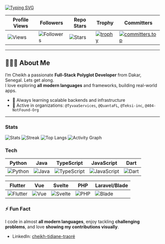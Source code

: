 
[![Typing SVG](https://readme-typing-svg.herokuapp.com?size=24&color=FF5733&width=800&lines=Hi,+I'm+Cheikh+Ahmed+✨;Full-Stack+Polyglot+Developer;3.6k%2B+Contributions+in+2025;Building+Across+Python,+Java,+TS,+Dart,+Vue,+PHP;Open+Source+%7C+Cloud+%7C+AI%2FML)](https://git.io/typing-svg)

| Profile Views | Followers | Repo Stars | Trophy | Committers |
|---------------|-----------|------------|--------|------------|
| ![Views](https://komarev.com/ghpvc/?username=traorecheikh&label=Profile+Views) | ![Followers](https://img.shields.io/github/followers/traorecheikh?label=Followers) | ![Stars](https://img.shields.io/github/stars/traorecheikh?affiliations=OWNER%2CCOLLABORATOR&label=Repo+Stars) | [![trophy](https://github-profile-trophy.vercel.app/?username=traorecheikh&theme=radical&column=4)](https://github.com/ryo-ma/github-profile-trophy) | [![committers.top](https://user-badge.committers.top/senegal_public/traorecheikh.svg)](https://user-badge.committers.top/senegal_public/traorecheikh) |

---

## 🧑🏾‍💻 About Me

I’m Cheikh a passionate **Full-Stack Polyglot Developer** from Dakar, Senegal. Lets get along.  
I love exploring **all modern languages** and frameworks, building real-world apps.  

- 🌱 Always learning scalable backends and infrastructure  
- 💼 Active in organizations: `@TyvaaServices`, `@QuantaFL`, `@Teksi-inc`, `@404-NotFound-Org`  

---
### Stats
![Stats](https://github-readme-stats.vercel.app/api?username=traorecheikh&show_icons=true&rank_icon=github&count_private=true&theme=radical)
![Streak](https://streak-stats.demolab.com?user=traorecheikh&theme=radical)
![Top Langs](https://github-readme-stats.vercel.app/api/top-langs/?username=traorecheikh&layout=compact&langs_count=10&theme=radical)
![Activity Graph](https://github-readme-activity-graph.vercel.app/graph?username=traorecheikh&theme=rogue&radius=8&hide_border=true)

### Tech
| Python | Java | TypeScript | JavaScript | Dart |
|--------|------|------------|------------|------|
| ![Python](https://img.shields.io/badge/Python-000?logo=python) | ![Java](https://img.shields.io/badge/Java-000?logo=openjdk) | ![TypeScript](https://img.shields.io/badge/TypeScript-000?logo=typescript) | ![JavaScript](https://img.shields.io/badge/JavaScript-000?logo=javascript) | ![Dart](https://img.shields.io/badge/Dart-000?logo=dart) |

| Flutter | Vue | Svelte | PHP | Laravel/Blade |
|---------|-----|--------|-----|---------------|
| ![Flutter](https://img.shields.io/badge/Flutter-000?logo=flutter) | ![Vue](https://img.shields.io/badge/Vue-000?logo=vue.js) | ![Svelte](https://img.shields.io/badge/Svelte-000?logo=svelte) | ![PHP](https://img.shields.io/badge/PHP-000?logo=php) | ![Blade](https://img.shields.io/badge/Blade-000?logo=laravel) |


### ⚡ Fun Fact

I code in almost **all modern languages**, enjoy tackling **challenging problems**, and love **showing my contributions visually**.
- LinkedIn: [cheikh-tidiane-traoré](https://www.linkedin.com/in/cheikh-tidiane01)  
